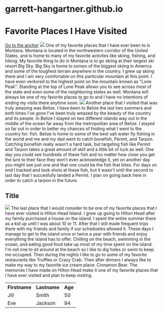# garrett-hangartner.github.io
<html>
  <head>
    <H1 ="background-color:powderblue;">Favorite Places I Have Visited</h1>
  </head>
  <a href="#my_anchor">Go to the anchor</a>
  <img src="https://r3.whistleout.com/public/images/articles/2017/05/MONT.png">
  <body>
  One of my favorite places that I have ever been to is Montana.  Montana is located in the northwestern corridor of the United States, and is home to many of my favorite activites like skiing, fishing, and hiking.  My favorite thing to do in Montana is to go skiing at their largest ski resort Big Sky.  Big Sky is home to someo of the biggest skiing in America and some of the toughest terrain anywhere in the country.  I grew up skiing there and I am very comfortable on this particular mountain at this point.  I have even ventured to the highest point on the mountain known as "Lone Peak".  Standing at the top of Lone Peak allows you to see across most of the state and even some of the neighboring states as well.  Montana will always be one of my favorite places to go to and I have no intentions of ending my visits there anytime soon.
  </body>
  <img src="http://www.sandypointresorts.com/wp-content/uploads/2014/09/The-Great-Blue-Hole-in-Belize-1200x800.jpg">
  <body>
    Another place that I visited that was truly amazing was Belize.  I have been to Belize the last two summers and both times I've gone I've been truly amazed by the beauty of the country and its people.  In Belize I stayed on two different islands way out in the middle of the ocean far away from the metropolitan area of Belize.  I stayed so far out in order to better my chances of finding what I went to the country for: fish.  Belize is home to some of the best salt water fly fishing in the world and me and my dad went to catch bonefish, Permit, and Tarpon.  Catching bonefish really wasn't a hard task, but targeting fish like Permit and Tarpon takes a great amount of skill and a little bit of luck as well.  One day you could see hundreds of these fish and no matter how close you get the lure to their face they won't even acknowledge it, yet on another day you might see just one and that one could be the fish that bites.  For days on end I tracked and took shots at these fish, but it wasn't until the second to last day that I succesfully landed a Permit.  I plan on going back here in order to catch a tarpon in the future.
  </body>
  <h2 id="my_anchor">Title</h2>
  <img src="https://static1.squarespace.com/static/5537be30e4b00d4e6007419c/5b23f345aa4a993296790332/5b23f3458a922d64d9afbf21/1529082757141/sea-pines-lighthouse.jpg?format=1000w">
  <body>
    The last place that I would consider to be one of my favorite places that I have ever visited is Hilton Head Island.  I grew up going to Hilton Head after my family purchased a house on the island.  I spent the entire summer there as a kid up until I was about 10 or 11.  After that I still made frequent trips there with my friends and family if our schedueles allowed it.  These days I manage to get to the island once or twice a year with friends and enjoy everything the island has to offer.  Chilling on the beach, swimming in the ocean, and eating good food take up most of my time spent on the island.  I'm not one to sit around at the beach so I like to dig holes or swim to keep me occupied.  Then during the nights I like to go to some of my favorite restaurants like Truffles or Crazy Crab.  Then after dinners I always like to make my way to my favorite ice cream place: Cinnamon Bear.  The memories I have made on Hilton Head make it one of my favorite places that I have ever visited and plan to keep visiting.
 </body>
 <table style="width:100%">
  <tr>
    <th>Firstname</th>
    <th>Lastname</th> 
    <th>Age</th>
  </tr>
  <tr>
    <td>Jill</td>
    <td>Smith</td> 
    <td>50</td>
  </tr>
  <tr>
    <td>Eve</td>
    <td>Jackson</td> 
    <td>94</td>
  </tr>
</table>
